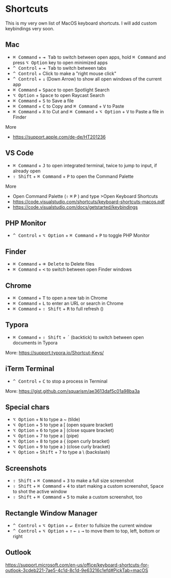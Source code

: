 # Shortcuts

This is my very own list of MacOS keyboard shortcuts. I will add custom keybindings very soon.

## Mac

- <kbd>⌘ Command</kbd> + <kbd>⇥ Tab</kbd> to switch between open apps, hold <kbd>⌘ Command</kbd> and press <kbd>⌥ Option</kbd> key to open minimized apps
- <kbd>^ Control</kbd> + <kbd>⇥ Tab</kbd> to switch between tabs
- <kbd>^ Control</kbd> + Click to make a "right mouse click"
- <kbd>^ Control</kbd> + <kbd>&darr;</kbd> (Down Arrow) to show all open windows of the current app
- <kbd>⌘ Command</kbd> + <kbd>Space</kbd> to open Spotlight Search
- <kbd>⌥ Option</kbd> + <kbd>Space</kbd> to open Raycast Search
- <kbd>⌘ Command</kbd> + <kbd>S</kbd> to Save a file
- <kbd>⌘ Command</kbd> + <kbd>C</kbd> to Copy and <kbd>⌘ Command</kbd> + <kbd>V</kbd> to Paste
- <kbd>⌘ Command</kbd> + <kbd>X</kbd> to Cut and <kbd>⌘ Command</kbd> + <kbd>⌥ Option</kbd> + <kbd>V</kbd> to Paste a file in Finder

More

- https://support.apple.com/de-de/HT201236



## VS Code

- <kbd>⌘ Command</kbd> + <kbd>J</kbd> to open integrated terminal, twice to jump to input, if already open
- <kbd>⇧ Shift</kbd> + <kbd>⌘ Command</kbd> + <kbd>P</kbd> to open the Command Palette

More

- Open Command Palette (<kbd>⇧</kbd> <kbd>⌘</kbd> <kbd>P</kbd> ) and type >Open Keyboard Shortcuts
- https://code.visualstudio.com/shortcuts/keyboard-shortcuts-macos.pdf
- https://code.visualstudio.com/docs/getstarted/keybindings



## PHP Monitor

- <kbd>^ Control</kbd> + <kbd>⌥ Option</kbd> + <kbd>⌘ Command</kbd> + <kbd>P</kbd> to toggle PHP Monitor



## Finder

- <kbd>⌘ Command</kbd> + <kbd>⌫ Delete</kbd> to Delete files
- <kbd>⌘ Command</kbd> + <kbd><</kbd> to switch between open Finder windows



## Chrome

- <kbd>⌘ Command</kbd> + <kbd>T</kbd> to open a new tab in Chrome
- <kbd>⌘ Command</kbd> + <kbd>L</kbd> to enter an URL or search in Chrome
- <kbd>⌘ Command</kbd> + <kbd>⇧ Shift</kbd> + <kbd>R</kbd> to full refresh ()



## Typora

- <kbd>⌘ Command</kbd> + <kbd>⇧ Shift</kbd> + <kbd>´</kbd> (backtick) to switch between open documents in Typora

More: https://support.typora.io/Shortcut-Keys/

## iTerm Terminal

- <kbd>^ Control</kbd> + <kbd>C</kbd> to stop a process in Terminal

More: https://gist.github.com/squarism/ae3613daf5c01a98ba3a



## Special chars

- <kbd>⌥ Option</kbd> + <kbd>N</kbd> to type a ~ (tilde)
- <kbd>⌥ Option</kbd> + <kbd>5</kbd> to type a [ (open square bracket)
- <kbd>⌥ Option</kbd> + <kbd>6</kbd> to type a ] (close square bracket)
- <kbd>⌥ Option</kbd> + <kbd>7</kbd> to type a | (pipe)
- <kbd>⌥ Option</kbd> + <kbd>8</kbd> to type a { (open curly bracket)
- <kbd>⌥ Option</kbd> + <kbd>9</kbd> to type a } (close curly bracket)
- <kbd>⌥ Option</kbd> + <kbd>Shift</kbd> + <kbd>7</kbd> to type a \ (backslash)



## Screenshots

- <kbd>⇧ Shift</kbd> + <kbd>⌘ Command</kbd> + <kbd>3</kbd> to make a full size screenshot
- <kbd>⇧ Shift</kbd> + <kbd>⌘ Command</kbd> + <kbd>4</kbd> to start making a custom screenshot, <kbd>Space</kbd> to shot the active window
- <kbd>⇧ Shift</kbd> + <kbd>⌘ Command</kbd> + <kbd>5</kbd> to make a custom screenshot, too



## Rectangle Window Manager

- <kbd>^ Control</kbd> + <kbd>⌥ Option</kbd> + <kbd>↵ Enter</kbd> to fullsize the current window
- <kbd>^ Control</kbd> + <kbd>⌥ Option</kbd> + <kbd>↑</kbd> <kbd>←</kbd> <kbd>&darr;</kbd> <kbd>→</kbd> to move them to top, left, bottom or right



## Outlook

https://support.microsoft.com/en-us/office/keyboard-shortcuts-for-outlook-3cdeb221-7ae5-4c1d-8c1d-9e63216c1efd#PickTab=macOS
